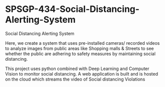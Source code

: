 # SPSGP-434-Social-Distancing-Alerting-System
Social Distancing Alerting System

Here, we create a system that uses pre-installed cameras/ recorded videos to analyze images from public areas like Shopping malls & Streets to see whether the public are adhering to safety measures by maintaining social distancing.

This project uses python combined with Deep Learning and Computer Vision to monitor social distancing. A web application is built and is hosted on the cloud which streams the video of  Social distancing Violations
